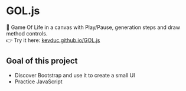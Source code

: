 # GOL.js

🔲 Game Of Life in a canvas with Play/Pause, generation steps and draw method controls.  
👉 Try it here: [kevduc.github.io/GOL.js](https://kevduc.github.io/GOL.js)

## Goal of this project
- Discover Bootstrap and use it to create a small UI
- Practice JavaScript
